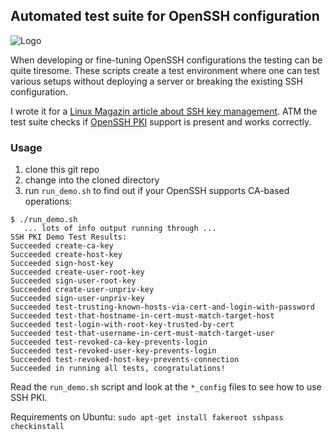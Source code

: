 ## Automated test suite for OpenSSH configuration
![Logo](https://docs.google.com/drawings/d/1BcVvEycrTL7N2WwUqqjA1Uqe4KzM36UvT6fy8tIUg70/pub?w=476)

When developing or fine-tuning OpenSSH configurations the testing can be quite tiresome. These scripts create a test environment where one can test various setups without deploying a server or breaking the existing SSH configuration.

I wrote it for a [Linux Magazin article about SSH key management](http://www.linux-magazin.de/Ausgaben/2013/08/SSH-Key-Management). ATM the test suite checks if [OpenSSH PKI](http://www.openssh.com/cgi-bin/cvsweb/src/usr.bin/ssh/PROTOCOL.certkeys?rev=1.9;content-type=text%2Fplain) support is present and works correctly.

### Usage

1. clone this git repo
2. change into the cloned directory
3. run `run_demo.sh` to find out if your OpenSSH supports CA-based operations:

```
$ ./run_demo.sh
   ... lots of info output running through ... 
SSH PKI Demo Test Results:
Succeeded create-ca-key
Succeeded create-host-key
Succeeded sign-host-key
Succeeded create-user-root-key
Succeeded sign-user-root-key
Succeeded create-user-unpriv-key
Succeeded sign-user-unpriv-key
Succeeded test-trusting-known-hosts-via-cert-and-login-with-password
Succeeded test-that-hostname-in-cert-must-match-target-host
Succeeded test-login-with-root-key-trusted-by-cert
Succeeded test-that-username-in-cert-must-match-target-user
Succeeded test-revoked-ca-key-prevents-login
Succeeded test-revoked-user-key-prevents-login
Succeeded test-revoked-host-key-prevents-connection
Succeeded in running all tests, congratulations!
```


Read the `run_demo.sh` script and look at the `*_config` files to see how to use SSH PKI.

Requirements on Ubuntu: `sudo apt-get install fakeroot sshpass checkinstall`
